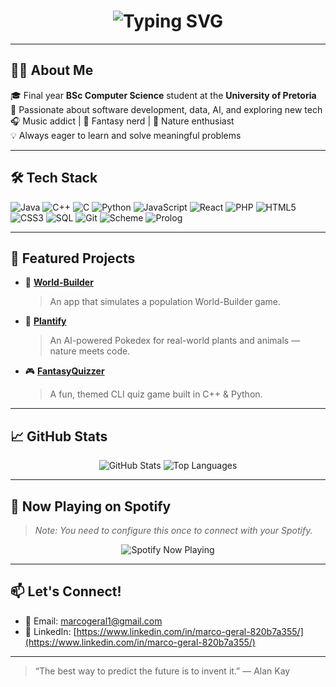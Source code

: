 <!-- ASCII Banner -->
<h1 align="center">
  <img src="https://readme-typing-svg.demolab.com?font=Fira+Code&size=26&pause=1000&color=38BDF8&center=true&vCenter=true&width=435&lines=Hi+there!+I'm+Marco!;Final+Year+CS+Student+%F0%9F%92%BB;Lover+of+Tech%2C+Music%2C+and+Fantasy+%E2%9C%A8" alt="Typing SVG" />
</h1>

---

## 🧑‍💻 About Me

🎓 Final year **BSc Computer Science** student at the **University of Pretoria**  
🌱 Passionate about software development, data, AI, and exploring new tech  
🎧 Music addict | 📖 Fantasy nerd | 🌿 Nature enthusiast  
💡 Always eager to learn and solve meaningful problems  

---

## 🛠️ Tech Stack

![Java](https://img.shields.io/badge/-Java-007396?style=for-the-badge&logo=java)
![C++](https://img.shields.io/badge/-C++-00599C?style=for-the-badge&logo=c%2B%2B)
![C](https://img.shields.io/badge/-C-00599C?style=for-the-badge&logo=c)
![Python](https://img.shields.io/badge/-Python-3776AB?style=for-the-badge&logo=python)
![JavaScript](https://img.shields.io/badge/-JavaScript-F7DF1E?style=for-the-badge&logo=javascript&logoColor=000)
![React](https://img.shields.io/badge/-React-61DAFB?style=for-the-badge&logo=react&logoColor=000)
![PHP](https://img.shields.io/badge/-PHP-777BB4?style=for-the-badge&logo=php)
![HTML5](https://img.shields.io/badge/-HTML5-E34F26?style=for-the-badge&logo=html5)
![CSS3](https://img.shields.io/badge/-CSS3-1572B6?style=for-the-badge&logo=css3)
![SQL](https://img.shields.io/badge/-SQL-4479A1?style=for-the-badge&logo=mysql)
![Git](https://img.shields.io/badge/-Git-F05032?style=for-the-badge&logo=git)
![Scheme](https://img.shields.io/badge/-Scheme-lightgrey?style=for-the-badge)
![Prolog](https://img.shields.io/badge/-Prolog-lightgrey?style=for-the-badge)

---

## 📌 Featured Projects

- 🔐 [**World-Builder**](https://github.com/Marco-Geral/WorldBuilder-Project)  
  > An app that simulates a population World-Builder game.

- 🌿 [**Plantify**](https://github.com/Marco-Geral/plantify)  
  > An AI-powered Pokedex for real-world plants and animals — nature meets code.

- 🎮 [**FantasyQuizzer**](https://github.com/Marco-Geral/fantasy-quizzer)  
  > A fun, themed CLI quiz game built in C++ & Python.

---

## 📈 GitHub Stats

<p align="center">
  <img src="https://github-readme-stats.vercel.app/api?username=Marco-Geral&show_icons=true&theme=tokyonight" alt="GitHub Stats" />
  <img src="https://github-readme-stats.vercel.app/api/top-langs/?username=Marco-Geral&layout=compact&theme=tokyonight" alt="Top Languages" />
</p>

---

## 🎵 Now Playing on Spotify

> *Note: You need to configure this once to connect with your Spotify.*

<p align="center">
  <img src="https://spotify-github-profile.vercel.app/api/view?uid=your-spotify-id&cover_image=true&theme=novatorem&show_offline=false&background_color=000000&bar_color=1DB954&bar_color_cover=false" alt="Spotify Now Playing" />
</p>

---

## 📫 Let's Connect!

- 💌 Email: [marcogeral1@gmail.com](mailto:marcogeral1@gmail.com)  
- 💼 LinkedIn: [https://www.linkedin.com/in/marco-geral-820b7a355/](https://www.linkedin.com/in/marco-geral-820b7a355/)

---

> “The best way to predict the future is to invent it.” — Alan Kay
